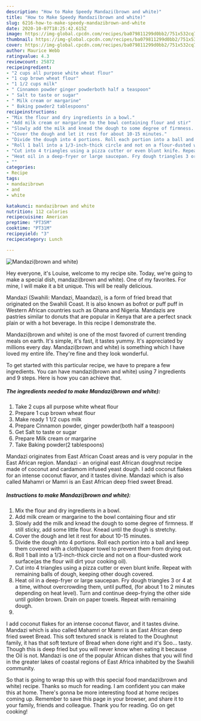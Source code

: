 ```yaml
---
description: "How to Make Speedy Mandazi(brown and white)"
title: "How to Make Speedy Mandazi(brown and white)"
slug: 6216-how-to-make-speedy-mandazibrown-and-white
date: 2020-10-07T18:25:42.615Z
image: https://img-global.cpcdn.com/recipes/ba079811299d0bb2/751x532cq70/mandazibrown-and-white-recipe-main-photo.jpg
thumbnail: https://img-global.cpcdn.com/recipes/ba079811299d0bb2/751x532cq70/mandazibrown-and-white-recipe-main-photo.jpg
cover: https://img-global.cpcdn.com/recipes/ba079811299d0bb2/751x532cq70/mandazibrown-and-white-recipe-main-photo.jpg
author: Maurice Webb
ratingvalue: 4.3
reviewcount: 25872
recipeingredient:
- "2 cups all purpose white wheat flour"
- "1 cup brown wheat flour"
- "1 1/2 cups milk"
- " Cinnamon powder ginger powderboth half a teaspoon"
- " Salt to taste or sugar"
- " Milk cream or margarine"
- " Baking powder2 tablespoons"
recipeinstructions:
- "Mix the flour and dry ingredients in a bowl."
- "Add milk cream or margarine to the bowl containing flour and stir"
- "Slowly add the milk and knead the dough to some degree of firmness. If still sticky, add some little flour. Knead until the dough is stretchy."
- "Cover the dough and let it rest for about 10-15 minutes."
- "Divide the dough into 4 portions. Roll each portion into a ball and keep them covered with a cloth/paper towel to prevent them from drying out."
- "Roll 1 ball into a 1/3-inch-thick circle and not on a flour-dusted work surface(as the flour will dirt your cooking oil)."
- "Cut into 4 triangles using a pizza cutter or even blunt knife. Repeat with remaining balls of dough, keeping other dough covered."
- "Heat oil in a deep-fryer or large saucepan. Fry dough triangles 3 or 4 at a time, without overcrowding them, until puffed, (for about 1 to 2 minutes depending on heat level). Turn and continue deep-frying the other side until golden brown. Drain on paper towels. Repeat with remaining dough."
- ""
categories:
- Recipe
tags:
- mandazibrown
- and
- white

katakunci: mandazibrown and white 
nutrition: 112 calories
recipecuisine: American
preptime: "PT35M"
cooktime: "PT31M"
recipeyield: "3"
recipecategory: Lunch

---
```



![Mandazi(brown and white)](https://img-global.cpcdn.com/recipes/ba079811299d0bb2/751x532cq70/mandazibrown-and-white-recipe-main-photo.jpg)

Hey everyone, it's Louise, welcome to my recipe site. Today, we're going to make a special dish, mandazi(brown and white). One of my favorites. For mine, I will make it a bit unique. This will be really delicious.

Mandazi (Swahili: Mandazi, Maandazi), is a form of fried bread that originated on the Swahili Coast. It is also known as bofrot or puff puff in Western African countries such as Ghana and Nigeria. Mandazis are pastries similar to donuts that are popular in Kenya that are a perfect snack plain or with a hot beverage. In this recipe I demonstrate the.

Mandazi(brown and white) is one of the most favored of current trending meals on earth. It's simple, it's fast, it tastes yummy. It's appreciated by millions every day. Mandazi(brown and white) is something which I have loved my entire life. They're fine and they look wonderful.


To get started with this particular recipe, we have to prepare a few ingredients. You can have mandazi(brown and white) using 7 ingredients and 9 steps. Here is how you can achieve that.

<!--inarticleads1-->

##### The ingredients needed to make Mandazi(brown and white):

1. Take 2 cups all purpose white wheat flour
1. Prepare 1 cup brown wheat flour
1. Make ready 1 1/2 cups milk
1. Prepare  Cinnamon powder, ginger powder(both half a teaspoon)
1. Get  Salt to taste or sugar
1. Prepare  Milk cream or margarine
1. Take  Baking powder(2 tablespoons)


Mandazi originates from East African Coast areas and is very popular in the East African region. Mandazi - an original east African doughnut recipe made of coconut and cardamom infused yeast dough. I add coconut flakes for an intense coconut flavor, and it tastes divine. Mandazi which is also called Mahamri or Mamri is an East African deep fried sweet Bread. 

<!--inarticleads2-->

##### Instructions to make Mandazi(brown and white):

1. Mix the flour and dry ingredients in a bowl.
1. Add milk cream or margarine to the bowl containing flour and stir
1. Slowly add the milk and knead the dough to some degree of firmness. If still sticky, add some little flour. Knead until the dough is stretchy.
1. Cover the dough and let it rest for about 10-15 minutes.
1. Divide the dough into 4 portions. Roll each portion into a ball and keep them covered with a cloth/paper towel to prevent them from drying out.
1. Roll 1 ball into a 1/3-inch-thick circle and not on a flour-dusted work surface(as the flour will dirt your cooking oil).
1. Cut into 4 triangles using a pizza cutter or even blunt knife. Repeat with remaining balls of dough, keeping other dough covered.
1. Heat oil in a deep-fryer or large saucepan. Fry dough triangles 3 or 4 at a time, without overcrowding them, until puffed, (for about 1 to 2 minutes depending on heat level). Turn and continue deep-frying the other side until golden brown. Drain on paper towels. Repeat with remaining dough.
1. 


I add coconut flakes for an intense coconut flavor, and it tastes divine. Mandazi which is also called Mahamri or Mamri is an East African deep fried sweet Bread. This soft textured snack is related to the Doughnut family, it has that soft texture of Bread when done right and it&#39;s Soo… tasty. Though this is deep fried but you will never know when eating it because the Oil is not. Mandazi is one of the popular African dishes that you will find in the greater lakes of coastal regions of East Africa inhabited by the Swahili community. 

So that is going to wrap this up with this special food mandazi(brown and white) recipe. Thanks so much for reading. I am confident you can make this at home. There's gonna be more interesting food at home recipes coming up. Remember to save this page in your browser, and share it to your family, friends and colleague. Thank you for reading. Go on get cooking!

